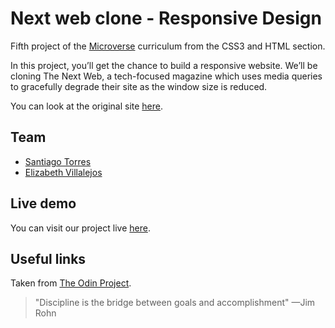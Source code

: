<h1 id="next-clone">Next web clone - Responsive Design</h1>

<p>Fifth project of the <a href="https://www.microverse.org/">Microverse</a> curriculum from the CSS3 and HTML section.</p>

<p>In this project, you’ll get the chance to build a responsive website. We’ll be cloning The Next Web, a tech-focused magazine which uses media queries to gracefully degrade their site as the window size is reduced.</p>

You can look at the original site [here](https://thenextweb.com/).

## Team

 - [Santiago Torres](https://github.com/stiakov)
 - [Elizabeth Villalejos](https://github.com/misselliev/)


## Live demo

You can visit our project live [here](https://stiakov.github.io/The-Next-Web-Responsive-Design/).

## Useful links
Taken from [The  Odin  Project](https://www.theodinproject.com/courses/html5-and-css3/lessons/building-with-responsive-design).


> "Discipline is the bridge between goals and accomplishment" —Jim Rohn

